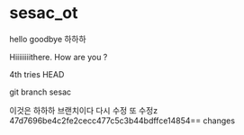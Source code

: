 # sesac_ot
hello
goodbye
하하하


Hiiiiiiiithere.
How are you ?

4th tries
HEAD

git branch sesac

이것은 하하하 브랜치이다
다시 수정
또 수정z
47d7696be4c2fe2cecc477c5c3b44bdffce14854==
changes
